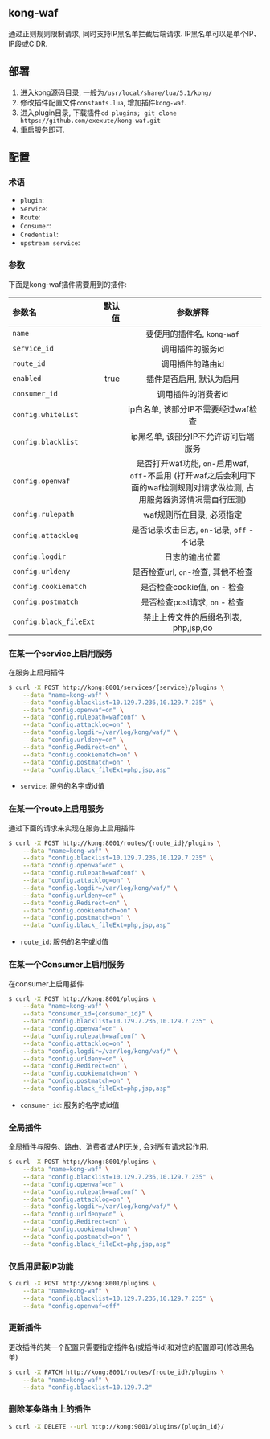 ## kong-waf
通过正则规则限制请求, 同时支持IP黑名单拦截后端请求. IP黑名单可以是单个IP、IP段或CIDR.

## 部署
1. 进入kong源码目录, 一般为`/usr/local/share/lua/5.1/kong/`
2. 修改插件配置文件`constants.lua`, 增加插件`kong-waf`.
3. 进入plugin目录, 下载插件`cd plugins; git clone https://github.com/exexute/kong-waf.git`
4. 重启服务即可.

## 配置

### 术语
- `plugin`:
- `Service`:
- `Route`:
- `Consumer`:
- `Credential`:
- `upstream service`:


### 参数
下面是kong-waf插件需要用到的插件:

| 参数名 | 默认值 | 参数解释 |
| :------| ------: | :------: |
| `name` |  | 要使用的插件名, `kong-waf` |
| `service_id` |  | 调用插件的服务id |
| `route_id` |  | 调用插件的路由id |
| `enabled` | true | 插件是否启用, 默认为启用 |
| `consumer_id` |  | 调用插件的消费者id |
| `config.whitelist` |  | ip白名单, 该部分IP不需要经过waf检查 |
| `config.blacklist` |  | ip黑名单, 该部分IP不允许访问后端服务 |
| `config.openwaf` |  | 是否打开waf功能, `on`-启用waf, `off`-不启用 (打开waf之后会利用下面的waf检测规则对请求做检测, 占用服务器资源情况需自行压测) |
| `config.rulepath` |  | waf规则所在目录, 必须指定 |
| `config.attacklog` |  | 是否记录攻击日志, `on`-记录, `off` - 不记录 |
| `config.logdir` |  | 日志的输出位置 |
| `config.urldeny` |  | 是否检查url, `on`-检查, 其他不检查 |
| `config.cookiematch` |  | 是否检查cookie值, `on` - 检查 |
| `config.postmatch` |  | 是否检查post请求, `on` - 检查 |
| `config.black_fileExt` |  | 禁止上传文件的后缀名列表, php,jsp,do |

### 在某一个service上启用服务
在服务上启用插件
```bash
$ curl -X POST http://kong:8001/services/{service}/plugins \
    --data "name=kong-waf" \
    --data "config.blacklist=10.129.7.236,10.129.7.235" \
    --data "config.openwaf=on" \
    --data "config.rulepath=wafconf" \
    --data "config.attacklog=on" \
    --data "config.logdir=/var/log/kong/waf/" \
    --data "config.urldeny=on" \
    --data "config.Redirect=on" \
    --data "config.cookiematch=on" \
    --data "config.postmatch=on" \
    --data "config.black_fileExt=php,jsp,asp"
```
- `service`: 服务的名字或id值


### 在某一个route上启用服务
通过下面的请求来实现在服务上启用插件
```bash
$ curl -X POST http://kong:8001/routes/{route_id}/plugins \
    --data "name=kong-waf" \
    --data "config.blacklist=10.129.7.236,10.129.7.235" \
    --data "config.openwaf=on" \
    --data "config.rulepath=wafconf" \
    --data "config.attacklog=on" \
    --data "config.logdir=/var/log/kong/waf/" \
    --data "config.urldeny=on" \
    --data "config.Redirect=on" \
    --data "config.cookiematch=on" \
    --data "config.postmatch=on" \
    --data "config.black_fileExt=php,jsp,asp"
```
- `route_id`: 服务的名字或id值


### 在某一个Consumer上启用服务
在consumer上启用插件
```bash
$ curl -X POST http://kong:8001/plugins \
    --data "name=kong-waf" \
    --data "consumer_id={consumer_id}" \
    --data "config.blacklist=10.129.7.236,10.129.7.235" \
    --data "config.openwaf=on" \
    --data "config.rulepath=wafconf" \
    --data "config.attacklog=on" \
    --data "config.logdir=/var/log/kong/waf/" \
    --data "config.urldeny=on" \
    --data "config.Redirect=on" \
    --data "config.cookiematch=on" \
    --data "config.postmatch=on" \
    --data "config.black_fileExt=php,jsp,asp"
```
- `consumer_id`: 服务的名字或id值

### 全局插件
全局插件与服务、路由、消费者或API无关, 会对所有请求起作用.
```bash
$ curl -X POST http://kong:8001/plugins \
    --data "name=kong-waf" \
    --data "config.blacklist=10.129.7.236,10.129.7.235" \
    --data "config.openwaf=on" \
    --data "config.rulepath=wafconf" \
    --data "config.attacklog=on" \
    --data "config.logdir=/var/log/kong/waf/" \
    --data "config.urldeny=on" \
    --data "config.Redirect=on" \
    --data "config.cookiematch=on" \
    --data "config.postmatch=on" \
    --data "config.black_fileExt=php,jsp,asp"
```

### 仅启用屏蔽IP功能
```bash
$ curl -X POST http://kong:8001/plugins \
    --data "name=kong-waf" \
    --data "config.blacklist=10.129.7.236,10.129.7.235" \
    --data "config.openwaf=off"
```

### 更新插件
更改插件的某一个配置只需要指定插件名(或插件id)和对应的配置即可(修改黑名单)
```bash
$ curl -X PATCH http://kong:8001/routes/{route_id}/plugins \
    --data "name=kong-waf" \
    --data "config.blacklist=10.129.7.2"
```

### 删除某条路由上的插件
```bash
$ curl -X DELETE --url http://kong:9001/plugins/{plugin_id}/
```